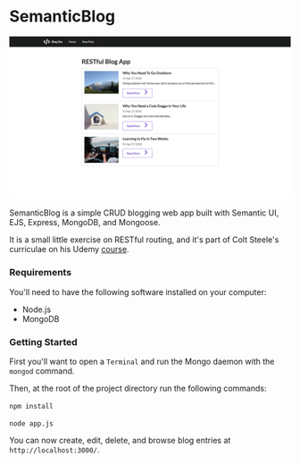 # SemanticBlog

![](public/images/SemanticBlog_Screenshot.png)

SemanticBlog is a simple CRUD blogging web app built with Semantic UI, EJS, Express, MongoDB, and Mongoose. 

It is a small little exercise on RESTful routing, and it's part of Colt Steele's curriculae on his Udemy [course](https://www.udemy.com/the-web-developer-bootcamp/learn/v4/overview).

### Requirements

You'll need to have the following software installed on your computer:
* Node.js
* MongoDB

### Getting Started

First you'll want to open a `Terminal` and run the Mongo daemon with the `mongod` command.

Then, at the root of the project directory run the following commands:

`npm install`

`node app.js`

You can now create, edit, delete, and browse blog entries at `http://localhost:3000/`.
